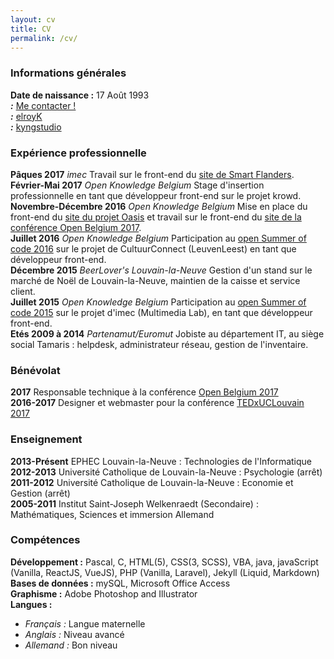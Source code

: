 ```yaml
---
layout: cv
title: CV
permalink: /cv/
---
```


### Informations générales

**Date de naissance :** 17 Août 1993<br> 
**<i class="fa fa-at" aria-hidden="true"> :</i>** [Me contacter !](mailto:kyngstudio@gmail.com)  
**<i class="fa fa-github" aria-hidden="true"> :</i>** <a href="https://github.com/elroyk/" target="_blank">elroyK</a><br>
**<i class="fa fa-linkedin" aria-hidden="true"> :</i>** <a href="https://www.linkedin.com/in/kyngstudio/" target="_blank">kyngstudio</a>

### Expérience professionnelle

**Pâques 2017** _imec_ Travail sur le front-end du <a href="https://smart.flanders.be" target="_blank">site de Smart Flanders</a>.  
**Février-Mai 2017** _Open Knowledge Belgium_ Stage d'insertion professionnelle en tant que développeur front-end sur le projet krowd.<br>
**Novembre-Décembre 2016** _Open Knowledge Belgium_ Mise en place du front-end du <a href="https://oasis.team" target="_blank">site du projet Oasis</a> et travail sur le front-end du <a href="http://2017.openbelgium.be" target="_blank">site de la conférence Open Belgium 2017</a>.  
**Juillet 2016** _Open Knowledge Belgium_ Participation au <a href="https://2016.summerofcode.be" target="_blank">open Summer of code 2016</a> sur le projet de CultuurConnect (LeuvenLeest) en tant que développeur front-end.  
**Décembre 2015** _BeerLover's Louvain-la-Neuve_ Gestion d'un stand sur le marché de Noël de Louvain-la-Neuve, maintien de la caisse et service client.  
**Juillet 2015** _Open Knowledge Belgium_ Participation au <a href="https://2015.summerofcode.be" target="_blank">open Summer of code 2015</a> sur le projet d'imec (Multimedia Lab), en tant que développeur front-end.  
**Etés 2009 à 2014** _Partenamut/Euromut_ Jobiste au département IT, au siège social Tamaris : helpdesk, administrateur réseau, gestion de l'inventaire.  

### Bénévolat

**2017** Responsable technique à la conférence <a href="http://2017.openbelgium.be" target="_blank">Open Belgium 2017</a><br>
**2016-2017** Designer et webmaster pour la conférence <a href="http://www.tedxuclouvain.com" target="_blank">TEDxUCLouvain 2017</a>

### Enseignement

**2013-Présent** EPHEC Louvain-la-Neuve : Technologies de l'Informatique  
**2012-2013** Université Catholique de Louvain-la-Neuve : Psychologie (arrêt)  
**2011-2012** Université Catholique de Louvain-la-Neuve : Economie et Gestion (arrêt)  
**2005-2011** Institut Saint-Joseph Welkenraedt (Secondaire) : Mathématiques, Sciences et immersion Allemand

### Compétences

**Développement :** Pascal, C, HTML(5), CSS(3, SCSS), VBA, java, javaScript (Vanilla, ReactJS, VueJS), PHP (Vanilla, Laravel), Jekyll (Liquid, Markdown) 
**Bases de données :** mySQL, Microsoft Office Access  
**Graphisme :** Adobe Photoshop and Illustrator  
**Langues :**

*   _Français :_ Langue maternelle
*   _Anglais :_ Niveau avancé
*   _Allemand :_ Bon niveau